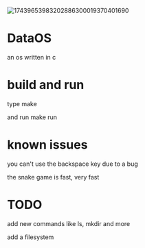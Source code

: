 ![17439653983202886300019370401690](https://github.com/user-attachments/assets/48913b01-e474-48d7-a07c-890a98d59424)

# DataOS
an os written in c

# build and run
type make

and run make run


# known issues
you can't use the backspace key due to a bug

the snake game is fast, very fast 

# TODO
add new commands like ls, mkdir and more

add a filesystem
